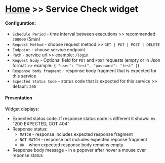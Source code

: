 # [Home](/cogboard/) >> Service Check widget

#### Configuration:

- `Schedule Period` - time interval between executions >> recommended: `300000` (5min)
- `Request Method` - choose request method >> `GET | PUT | POST | DELETE`
- `Endpoint` - choose service endpoint
- `Path` - service url >> example: `/login`
- `Request Body` - Optional field for `PUT` and `POST` requests (empty or in Json format >> example: `{ "user": "test", "password": "test" }`)
- `Response body fragment` - response body fragment that is expected for this service
- `Expected Status Code` - status code that is expected for this service >> default: `200`

#### Presentation

Widget displays:

- Expected status code. If response status code is different it shows: ex. "200 EXPECTED, GOT 404"
- Response status:
  - `MATCH` - response includes expected response fragment
  - `NOT MATCH` - response not includes expected reponse fragment
  - `OK` - when expected response body remains empty
- Response body message - in a popover after hover a mouse over reponse status

